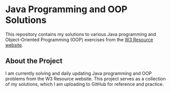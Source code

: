 # Java Programming and OOP Solutions

This repository contains my solutions to various Java programming and Object-Oriented Programming (OOP) exercises from the [W3 Resource website](https://www.w3resource.com/java-exercises/).

## About the Project

I am currently solving and daily updating Java programming and OOP problems from the W3 Resource website. This project serves as a collection of my solutions, which I am uploading to GitHub for reference and practice.
